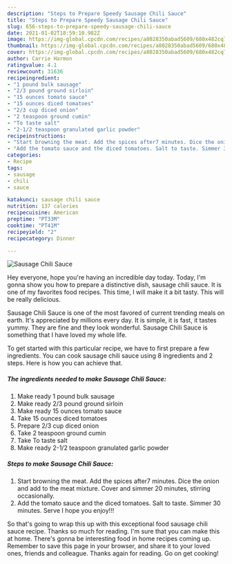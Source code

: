 ```yaml
---
description: "Steps to Prepare Speedy Sausage Chili Sauce"
title: "Steps to Prepare Speedy Sausage Chili Sauce"
slug: 656-steps-to-prepare-speedy-sausage-chili-sauce
date: 2021-01-02T18:59:10.982Z
image: https://img-global.cpcdn.com/recipes/a8028350abad5609/680x482cq70/sausage-chili-sauce-recipe-main-photo.jpg
thumbnail: https://img-global.cpcdn.com/recipes/a8028350abad5609/680x482cq70/sausage-chili-sauce-recipe-main-photo.jpg
cover: https://img-global.cpcdn.com/recipes/a8028350abad5609/680x482cq70/sausage-chili-sauce-recipe-main-photo.jpg
author: Carrie Harmon
ratingvalue: 4.1
reviewcount: 31636
recipeingredient:
- "1 pound bulk sausage"
- "2/3 pound ground sirloin"
- "15 ounces tomato sauce"
- "15 ounces diced tomatoes"
- "2/3 cup diced onion"
- "2 teaspoon ground cumin"
- "To taste salt"
- "2-1/2 teaspoon granulated garlic powder"
recipeinstructions:
- "Start browning the meat. Add the spices after7 minutes. Dice the onion and add to the meat mixture. Cover and simmer 20 minutes, stirring occasionally."
- "Add the tomato sauce and the diced tomatoes. Salt to taste. Simmer 30 minutes. Serve I hope you enjoy!!!"
categories:
- Recipe
tags:
- sausage
- chili
- sauce

katakunci: sausage chili sauce 
nutrition: 137 calories
recipecuisine: American
preptime: "PT33M"
cooktime: "PT41M"
recipeyield: "2"
recipecategory: Dinner

---
```



![Sausage Chili Sauce](https://img-global.cpcdn.com/recipes/a8028350abad5609/680x482cq70/sausage-chili-sauce-recipe-main-photo.jpg)

Hey everyone, hope you're having an incredible day today. Today, I'm gonna show you how to prepare a distinctive dish, sausage chili sauce. It is one of my favorites food recipes. This time, I will make it a bit tasty. This will be really delicious.

Sausage Chili Sauce is one of the most favored of current trending meals on earth. It's appreciated by millions every day. It is simple, it is fast, it tastes yummy. They are fine and they look wonderful. Sausage Chili Sauce is something that I have loved my whole life.




To get started with this particular recipe, we have to first prepare a few ingredients. You can cook sausage chili sauce using 8 ingredients and 2 steps. Here is how you can achieve that.

<!--inarticleads1-->

##### The ingredients needed to make Sausage Chili Sauce:

1. Make ready 1 pound bulk sausage
1. Make ready 2/3 pound ground sirloin
1. Make ready 15 ounces tomato sauce
1. Take 15 ounces diced tomatoes
1. Prepare 2/3 cup diced onion
1. Take 2 teaspoon ground cumin
1. Take To taste salt
1. Make ready 2-1/2 teaspoon granulated garlic powder




<!--inarticleads2-->

##### Steps to make Sausage Chili Sauce:

1. Start browning the meat. Add the spices after7 minutes. Dice the onion and add to the meat mixture. Cover and simmer 20 minutes, stirring occasionally.
1. Add the tomato sauce and the diced tomatoes. Salt to taste. Simmer 30 minutes. Serve I hope you enjoy!!!




So that's going to wrap this up with this exceptional food sausage chili sauce recipe. Thanks so much for reading. I'm sure that you can make this at home. There's gonna be interesting food in home recipes coming up. Remember to save this page in your browser, and share it to your loved ones, friends and colleague. Thanks again for reading. Go on get cooking!
